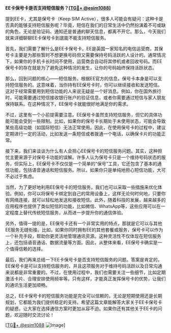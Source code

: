 **EE卡保号卡是否支持短信服务？[[TG💪+ @esim1088](https://t.me/s/esim1088)]**

提到EE卡，尤其是保号卡（Keep SIM Active），很多人可能会有疑问：这种卡是否真的能够支持短信服务呢？毕竟，短信在我们的日常生活中仍然扮演着不可或缺的角色，无论是验证码、通知还是普通的聊天信息，都离不开它。那么，今天我们就来详细聊聊EE卡保号卡到底能不能支持短信服务。

首先，我们需要了解什么是EE卡保号卡。EE是英国一家知名的电信运营商，其保号卡主要是为那些暂时不想更换号码但又需要保持号码活跃的人设计的。通常情况下，如果你的手机卡长时间不使用，运营商会自动将其停机或者回收号码。而EE保号卡的存在就是为了避免这种情况的发生，让你的号码始终保持活跃状态。

那么，回到问题的核心——短信服务。根据EE官方的信息，保号卡本身是可以支持短信服务的。这意味着，当你持有EE保号卡时，你可以继续接收和发送短信。这对于经常需要用到短信功能的人来说无疑是一个好消息。例如，你在国外旅行时，可能需要通过短信接收银行账户的验证信息，或者你需要通过短信与家人朋友保持联系。在这种情况下，EE保号卡就能很好地满足你的需求。

不过，这里有一个小前提需要注意。EE保号卡虽然支持短信服务，但它的具体功能可能会受到一些限制。比如，如果你的保号卡长期处于未使用状态，可能会导致某些高级功能（如国际短信）无法正常使用。因此，在使用保号卡的过程中，建议定期进行一定的活动，比如发送一条短信或者拨通一个电话，以确保卡片的功能正常。

接下来，我们来谈谈为什么有人会担心EE保号卡的短信服务问题。其实，这种担忧主要来源于对保号卡功能的误解。许多人认为保号卡只是一个维持号码状态的服务，但实际上，EE保号卡不仅仅是一个简单的“保号”工具，它还包含了基本的通信功能，包括语音通话和短信服务。所以，如果你只是单纯地担心短信功能，大可不必过于焦虑。

当然，为了更好地利用EE保号卡的短信服务，我们也可以采取一些措施来优化体验。例如，你可以将保号卡绑定到自己的常用设备上，这样无论何时何地，只要你有网络连接，就可以轻松地发送和接收短信。此外，随着科技的发展，越来越多的应用程序也提供了类似短信的功能，比如微信、WhatsApp等，这些应用可以在一定程度上替代传统短信服务，从而进一步提升你的通信体验。

另外，值得一提的是，EE保号卡还有一个非常实用的特点，那就是它可以与其他EE服务无缝衔接。比如，如果你同时拥有EE的其他套餐或服务，保号卡可以作为一个补充手段，帮助你更灵活地管理通讯资源。这种灵活性不仅体现在短信服务上，还包括语音通话、数据流量等方面。因此，从整体来看，EE保号卡确实是一个值得信赖的选择。

最后，我们再来总结一下EE卡保号卡是否支持短信服务的问题。答案是肯定的，EE保号卡是可以支持短信服务的，并且这项服务对于维持号码活跃以及日常沟通来说都是非常重要的。不过，在使用过程中，我们也需要关注一些细节，比如定期激活卡片、合理安排使用频率等。只有这样，才能真正发挥保号卡的优势，让我们的通讯生活更加顺畅。

总之，EE卡保号卡的短信服务功能是完全可以信赖的，无论是短期使用还是长期规划，它都能为我们提供稳定的支持。希望这篇文章能解答大家关于EE卡保号卡的疑惑，让大家在选择通信方案时更加从容不迫。如果你还有其他关于EE卡的问题，欢迎随时交流讨论！

[[TG💪+ @esim1088](https://t.me/s/esim1088) ![Image](https://i.postimg.cc/4NQfJmqS/Snipaste-2025-05-13-00-14-12.png)]